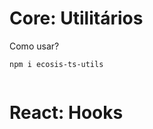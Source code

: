 # Core: Utilitários

Como usar?

```shell
npm i ecosis-ts-utils
```

```js

```

# React: Hooks

```js

```
